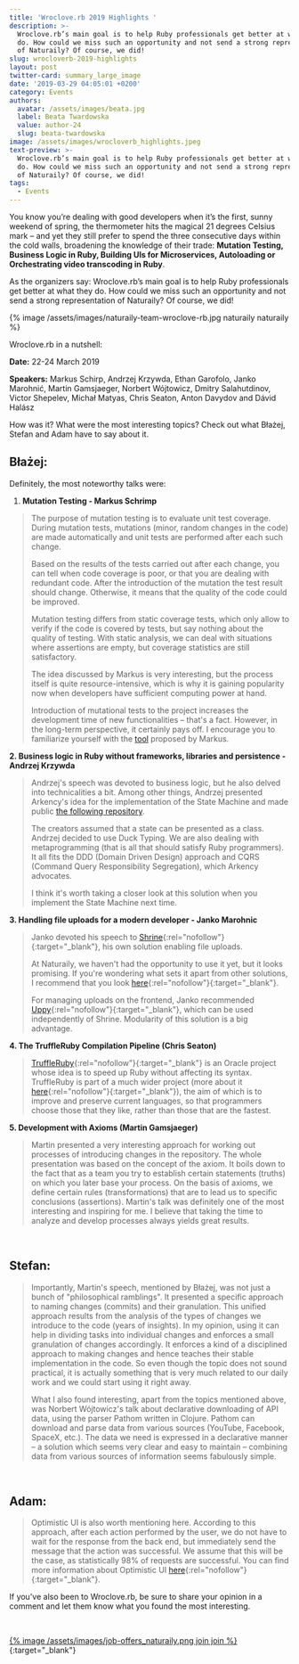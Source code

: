 ```yaml
---
title: 'Wroclove.rb 2019 Highlights '
description: >-
  Wroclove.rb’s main goal is to help Ruby professionals get better at what they
  do. How could we miss such an opportunity and not send a strong representation
  of Naturaily? Of course, we did!
slug: wrocloverb-2019-highlights
layout: post
twitter-card: summary_large_image
date: '2019-03-29 04:05:01 +0200'
category: Events
authors:
  avatar: /assets/images/beata.jpg
  label: Beata Twardowska
  value: author-24
  slug: beata-twardowska
image: /assets/images/wrocloverb_highlights.jpeg
text-preview: >-
  Wroclove.rb’s main goal is to help Ruby professionals get better at what they
  do. How could we miss such an opportunity and not send a strong representation
  of Naturaily? Of course, we did!
tags:
  - Events
---
```

You know you’re dealing with good developers when it’s the first, sunny weekend of spring, the thermometer hits the magical 21 degrees Celsius mark – and yet they still prefer to spend the three consecutive days within the cold walls, broadening the knowledge of their trade: **Mutation Testing, Business Logic in Ruby, Building UIs for Microservices, Autoloading or Orchestrating video transcoding in Ruby**.

As the organizers say: Wroclove.rb’s main goal is to help Ruby professionals get better at what they do. How could we miss such an opportunity and not send a strong representation of Naturaily? Of course, we did!

{% image /assets/images/naturaily-team-wroclove-rb.jpg naturaily naturaily %}

Wroclove.rb in a nutshell:

**Date:** 22-24 March 2019

**Speakers:** Markus Schirp, Andrzej Krzywda, Ethan Garofolo, Janko Marohnić, Martin Gamsjaeger, Norbert Wójtowicz, Dmitry Salahutdinov, Victor Shepelev, Michał Matyas, Chris Seaton, Anton Davydov and Dávid Halász

How was it? What were the most interesting topics? Check out what Błażej, Stefan and Adam have to say about it.



## Błażej:

Definitely, the most noteworthy talks were:

1. **Mutation Testing - Markus Schrimp**

> The purpose of mutation testing is to evaluate unit test coverage. During mutation tests, mutations (minor, random changes in the code) are made automatically and unit tests are performed after each such change.
>
> Based on the results of the tests carried out after each change, you can tell when code coverage is poor, or that you are dealing with redundant code. After the introduction of the mutation the test result should change. Otherwise, it means that the quality of the code could be improved.
>
> Mutation testing differs from static coverage tests, which only allow to verify if the code is covered by tests, but say nothing about the quality of testing. With static analysis, we can deal with situations where assertions are empty, but coverage statistics are still satisfactory.
>
> The idea discussed by Markus is very interesting, but the process itself is quite resource-intensive, which is why it is gaining popularity now when developers have sufficient computing power at hand.
>
> Introduction of mutational tests to the project increases the development time of new functionalities – that's a fact. However, in the long-term perspective, it certainly pays off. I encourage you to familiarize yourself with the [tool](https://github.com/mbj/mutant) proposed by Markus.

**2. Business logic in Ruby without frameworks, libraries and persistence - Andrzej Krzywda**

> Andrzej's speech was devoted to business logic, but he also delved into technicalities a bit. Among other things, Andrzej presented Arkency's idea for the implementation of the State Machine and made public [the following repository](https://github.com/arkency/aggregates).
>
> The creators assumed that a state can be presented as a class. Andrzej decided to use Duck Typing. We are also dealing with metaprogramming (that is all that should satisfy Ruby programmers). It all fits the DDD (Domain Driven Design) approach and CQRS (Command Query Responsibility Segregation), which Arkency advocates.
>
> I think it's worth taking a closer look at this solution when you implement the State Machine next time.

**3. Handling file uploads for a modern developer - Janko Marohnic**

> Janko devoted his speech to [Shrine](https://github.com/shrinerb/shrine){:rel="nofollow"}{:target="_blank"}, his own solution enabling file uploads.
>
> At Naturaily, we haven't had the opportunity to use it yet, but it looks promising. If you're wondering what sets it apart from other solutions, I recommend that you look  [here](https://github.com/shrinerb/shrine/blob/v2.16.0/doc/advantages.md#readme){:rel="nofollow"}{:target="_blank"}.
>
> For managing uploads on the frontend, Janko recommended [Uppy](https://uppy.io/){:rel="nofollow"}{:target="_blank"}, which can be used independently of Shrine. Modularity of this solution is a big advantage.

**4. The TruffleRuby Compilation Pipeline (Chris Seaton)**

> [TruffleRuby](https://github.com/oracle/truffleruby){:rel="nofollow"}{:target="_blank"} is an Oracle project whose idea is to speed up Ruby without affecting its syntax. TruffleRuby is part of a much wider project (more about it [here](https://www.graalvm.org/){:rel="nofollow"}{:target="_blank"}), the aim of which is to improve and preserve current languages, so that programmers choose those that they like, rather than those that are the fastest.

**5. Development with Axioms (Martin Gamsjaeger)**

> Martin presented a very interesting approach for working out processes of introducing changes in the repository. The whole presentation was based on the concept of the axiom. It boils down to the fact that as a team you try to establish certain statements (truths) on which you later base your process. On the basis of axioms, we define certain rules (transformations) that are to lead us to specific conclusions (assertions). Martin's talk was definitely one of the most interesting and inspiring for me. I believe that taking the time to analyze and develop processes always yields great results.

<br>

## Stefan:

> Importantly, Martin's speech, mentioned by Błażej, was not just a bunch of "philosophical ramblings". It presented a specific approach to naming changes (commits) and their granulation. This unified approach results from the analysis of the types of changes we introduce to the code (years of insights). In my opinion, using it can help in dividing tasks into individual changes and enforces a small granulation of changes accordingly. It enforces a kind of a disciplined approach to making changes and hence teaches their stable implementation in the code. So even though the topic does not sound practical, it is actually something that is very much related to our daily work and we could start using it right away.
>
> What I also found interesting, apart from the topics mentioned above, was Norbert Wójtowicz's talk about declarative downloading of API data, using the parser Pathom written in Clojure. Pathom can download and parse data from various sources (YouTube, Facebook, SpaceX, etc.). The data we need is expressed in a declarative manner –  a solution which seems very clear and easy to maintain – combining data from various sources of information seems fabulously simple.

<br>

## Adam:

> Optimistic UI is also worth mentioning here. According to this approach, after each action performed by the user, we do not have to wait for the response from the back end, but immediately send the message that the action was successful. We assume that this will be the case, as statistically 98% of requests are successful. You can find more information about Optimistic UI [here](https://uxplanet.org/optimistic-1000-34d9eefe4c05){:rel="nofollow"}{:target="_blank"}.

If you've also been to Wroclove.rb, be sure to share your opinion in a comment and let them know what you found the most interesting.

<br>

[{% image /assets/images/job-offers_naturaily.png join join %}](https://naturaily.com/careers){:target="_blank"}
